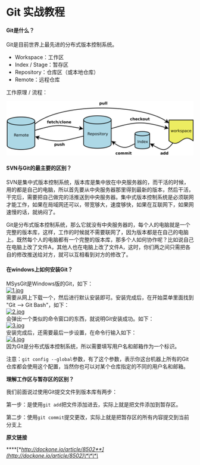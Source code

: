 # Git 实战教程

#### Git是什么？

Git是目前世界上最先进的分布式版本控制系统。  


* Workspace：工作区
* Index / Stage：暂存区
* Repository：仓库区（或本地仓库）
* Remote：远程仓库

  
工作原理 / 流程：

![](../.gitbook/assets/image%20%2849%29.png)

#### SVN与Git的最主要的区别？

SVN是集中式版本控制系统，版本库是集中放在中央服务器的，而干活的时候，用的都是自己的电脑，所以首先要从中央服务器那里得到最新的版本，然后干活，干完后，需要把自己做完的活推送到中央服务器。集中式版本控制系统是必须联网才能工作，如果在局域网还可以，带宽够大，速度够快，如果在互联网下，如果网速慢的话，就纳闷了。  
  
Git是分布式版本控制系统，那么它就没有中央服务器的，每个人的电脑就是一个完整的版本库，这样，工作的时候就不需要联网了，因为版本都是在自己的电脑上。既然每个人的电脑都有一个完整的版本库，那多个人如何协作呢？比如说自己在电脑上改了文件A，其他人也在电脑上改了文件A，这时，你们两之间只需把各自的修改推送给对方，就可以互相看到对方的修改了。  


#### 在windows上如何安装Git？

MSysGit是Windows版的Git，如下：  
[![1.jpg](http://dockone.io/uploads/article/20190119/6bf19d91eada9e6011b5671f2f7ee251.jpg)](http://dockone.io/uploads/article/20190119/6bf19d91eada9e6011b5671f2f7ee251.jpg)  
需要从网上下载一个，然后进行默认安装即可。安装完成后，在开始菜单里面找到 "Git --&gt; Git Bash"，如下：  
[![2.jpg](http://dockone.io/uploads/article/20190119/0623b1abb4e7ba77766d527a04fc3ef6.jpg)](http://dockone.io/uploads/article/20190119/0623b1abb4e7ba77766d527a04fc3ef6.jpg)  
会弹出一个类似的命令窗口的东西，就说明Git安装成功。如下：  
[![3.jpg](http://dockone.io/uploads/article/20190119/587e39fbbffb33639e2c8ee3cd14a6b0.jpg)](http://dockone.io/uploads/article/20190119/587e39fbbffb33639e2c8ee3cd14a6b0.jpg)  
安装完成后，还需要最后一步设置，在命令行输入如下：  
[![4.jpg](http://dockone.io/uploads/article/20190119/ce0d7280998f7e3be56aba4cfb1d188e.jpg)](http://dockone.io/uploads/article/20190119/ce0d7280998f7e3be56aba4cfb1d188e.jpg)  
因为Git是分布式版本控制系统，所以需要填写用户名和邮箱作为一个标识。  
  
注意：`git config --global`参数，有了这个参数，表示你这台机器上所有的Git仓库都会使用这个配置，当然你也可以对某个仓库指定的不同的用户名和邮箱。

**理解工作区与暂存区的区别？**

 我们前面说过使用Git提交文件到版本库有两步：  
  
第一步：是使用`git add`把文件添加进去，实际上就是把文件添加到暂存区。  
  
第二步：使用`git commit`提交更改，实际上就是把暂存区的所有内容提交到当前分支上





**原文链接**

\*\*\*\*[**http://dockone.io/article/8502**](http://dockone.io/article/8502)\*\*\*\*

